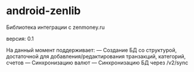 android-zenlib
==============

Библиотека интеграции с zenmoney.ru

версия: 0.1

На данный момент поддерживает:
— Создание БД со структурой, достаточной для добавления/редактирования транзакций, категорий, счетов
— Синхронизацию валют
— Синхронизацию БД через /v2/sync
